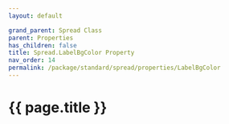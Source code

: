 ```yaml
---
layout: default

grand_parent: Spread Class
parent: Properties
has_children: false
title: Spread.LabelBgColor Property
nav_order: 14
permalink: /package/standard/spread/properties/LabelBgColor
---
```

# {{ page.title }}
